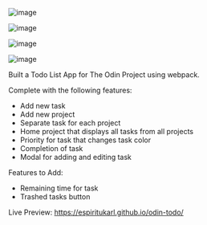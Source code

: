 ![image](https://github.com/espiritukarl/odin-todo/assets/55738965/b4162f1e-1067-4bd4-a4e9-67bd9f4ffb68)

![image](https://github.com/espiritukarl/odin-todo/assets/55738965/ed55b02d-0019-4b6f-972b-5dbae0a90e14)

![image](https://github.com/espiritukarl/odin-todo/assets/55738965/2d588b04-1981-4b3c-aac2-91dc63cd0e27)

![image](https://github.com/espiritukarl/odin-todo/assets/55738965/04b9a4b3-11ce-4ac7-8acf-a9d0678c1033)


Built a Todo List App for The Odin Project using webpack.

Complete with the following features:
- Add new task
- Add new project
- Separate task for each project
- Home project that displays all tasks from all projects
- Priority for task that changes task color
- Completion of task
- Modal for adding and editing task

Features to Add:
- Remaining time for task
- Trashed tasks button

Live Preview: https://espiritukarl.github.io/odin-todo/
